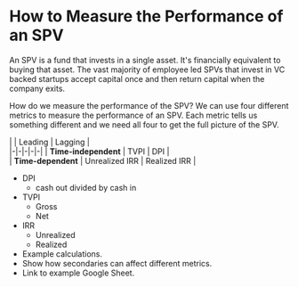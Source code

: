 # How to Measure the Performance of an SPV

An SPV is a fund that invests in a single asset. It's financially equivalent to buying that asset. The vast majority of employee led SPVs that invest in VC backed startups accept capital once and then return capital when the company exits.

How do we measure the performance of the SPV? We can use four different metrics to measure the performance of an SPV. Each metric tells us something different and we need all four to get the full picture of the SPV. 


|   |  Leading |  Lagging |   
|-|-|-|-|-|
| **Time-independent**  | TVPI  | DPI  |   
| **Time-dependent**  | Unrealized IRR | Realized IRR  |   




-   DPI
    -   cash out divided by cash in
-   TVPI
    -   Gross
    -   Net
-   IRR
    -   Unrealized
    -   Realized
-   Example calculations.
-   Show how secondaries can affect different metrics.
-   Link to example Google Sheet.
<!--stackedit_data:
eyJoaXN0b3J5IjpbNTYyMDM1ODQ0LDEyMzk3NTMxODQsLTEzMz
UwMDQwODBdfQ==
-->